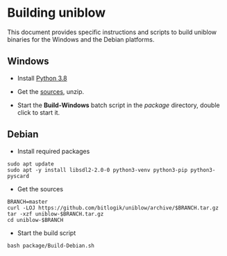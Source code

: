 
# Building uniblow

This document provides specific instructions and scripts to build uniblow binaries for the Windows and the Debian platforms.

## Windows

* Install [Python 3.8](https://www.python.org/ftp/python/3.8.10/python-3.8.10-amd64.exe)

* Get the [sources](https://github.com/bitlogik/uniblow/archive/refs/heads/master.zip), unzip.

* Start the **Build-Windows** batch script in the *package* directory, double click to start it.


## Debian

* Install required packages
```
sudo apt update
sudo apt -y install libsdl2-2.0-0 python3-venv python3-pip python3-pyscard
```

* Get the sources
```
BRANCH=master
curl -LOJ https://github.com/bitlogik/uniblow/archive/$BRANCH.tar.gz
tar -xzf uniblow-$BRANCH.tar.gz
cd uniblow-$BRANCH
```

* Start the build script
```
bash package/Build-Debian.sh
```
